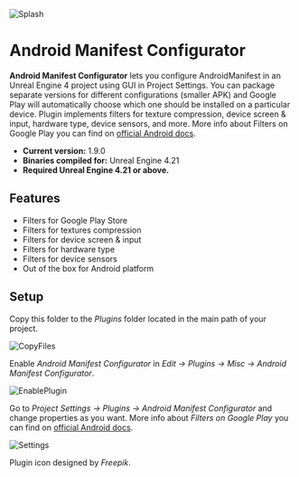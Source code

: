 ![Splash](Resources/Splash.png)

# Android Manifest Configurator

**Android Manifest Configurator** lets you configure AndroidManifest in an Unreal Engine 4 project using GUI in Project Settings. You can package separate versions for different configurations (smaller APK) and Google Play will automatically choose which one should be installed on a particular device. Plugin implements filters for texture compression, device screen & input, hardware type, device sensors, and more. More info about Filters on Google Play you can find on [official Android docs](https://developer.android.com/google/play/filters.html).

* **Current version:** 1.9.0
* **Binaries compiled for:** Unreal Engine 4.21
* **Required Unreal Engine 4.21 or above.**

## Features
* Filters for Google Play Store
* Filters for textures compression
* Filters for device screen & input
* Filters for hardware type
* Filters for device sensors
* Out of the box for Android platform

## Setup
Copy this folder to the *Plugins* folder located in the main path of your project.

![CopyFiles](Resources/CopyFiles.png)

Enable *Android Manifest Configurator* in *Edit -> Plugins -> Misc -> Android Manifest Configurator*.

![EnablePlugin](Resources/EnablePlugin.png)

Go to *Project Settings -> Plugins -> Android Manifest Configurator* and change properties as you want. More info about *Filters on Google Play* you can find on [official Android docs](https://developer.android.com/google/play/filters.html).

![Settings](Resources/Settings.png)

Plugin icon designed by _Freepik_.
